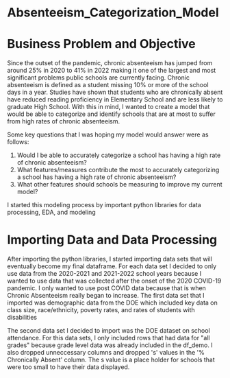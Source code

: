 # Absenteeism_Categorization_Model

# Business Problem and Objective

Since the outset of the pandemic, chronic absenteeism has jumped from around 25% in 2020 to 41% in 2022 making it one of the largest and most significant problems public schools are currently facing. Chronic absenteeism is defined as a student missing 10% or more of the school days in a year. Studies have shown that students who are chronically absent have reduced reading proficiency in Elementary School and are less likely to graduate High School. With this in mind, I wanted to create a model that would be able to categorize and identify schools that are at most to suffer from high rates of chronic absenteeism. 

Some key questions that I was hoping my model would answer were as follows:

1. Would I be able to accurately categorize a school has having a high rate of chronic absenteeism?
2. What features/measures contribute the most to accurately categorizing a school has having a high rate of chronic absenteeism?
3. What other features should schools be measuring to improve my current model?

I started this modeling process by important python libraries for data processing, EDA, and modeling 


# Importing Data and Data Processing

After importing the python libraries, I started importing data sets that will eventually become my final dataframe. For each data set I decided to only use data from the 2020-2021 and 2021-2022 school years because I wanted to use data that was collected after the onset of the 2020 COVID-19 pandemic. I only wanted to use post COVID data because that is when Chronic Absenteeism really began to increase. The first data set that I imported was demographic data from the DOE which included key data on class size, race/ethnicity, poverty rates, and rates of students with disabilities


The second data set I decided to import was the DOE dataset on school attendance. For this data sets, I only included rows that had data for "all grades" because grade level data was already included in the df_demo. I also dropped unneccessary columns and dropped 's' values in the '% Chronically Absent' column. The s value is a place holder for schools that were too small to have their data displayed. 
